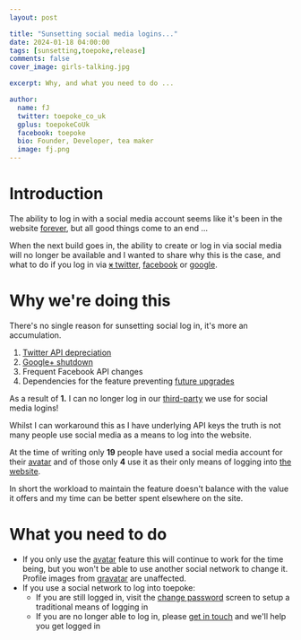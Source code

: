 ```yaml
---
layout: post

title: "Sunsetting social media logins..."
date: 2024-01-18 04:00:00
tags: [sunsetting,toepoke,release]
comments: false
cover_image: girls-talking.jpg

excerpt: Why, and what you need to do ...

author:
  name: fJ
  twitter: toepoke_co_uk
  gplus: toepokeCoUk
  facebook: toepoke
  bio: Founder, Developer, tea maker
  image: fj.png
---
```


# Introduction

The ability to log in with a social media account seems like it's been in the website [forever](https://toepoke.co.uk/about.aspx/release-notes/1), but all good things come to an end ...

When the next build goes in, the ability to create or log in via social media will no longer be available and I wanted to share why this is the case, and what to do if you log in via <a href="https://twitter.com"><s>x</s> twitter<a>, <a href="https://facebook.com">facebook</a> or <a href="https://google.com">google</a>.

# Why we're doing this

There's no single reason for sunsetting social log in, it's more an accumulation.

1. [Twitter API depreciation](https://devcommunity.x.com/t/reminder-to-migrate-to-the-new-free-basic-or-enterprise-plans-of-the-twitter-api/189737)
1. [Google+ shutdown](https://support.google.com/googlecurrents/answer/9217723?hl=en#:~:text=On%20April%202%2C%202019%20we,started%20before%20March%2031%2C%202019.)
1. Frequent Facebook API changes
1. Dependencies for the feature preventing [future upgrades](https://dotnet.microsoft.com/en-us/apps/aspnet)

As a result of **1.** I can no longer log in our [third-party](https://en.wikipedia.org/wiki/Janrain) we use for social media logins!  

Whilst I can workaround this as I have underlying API keys the truth is not many people use social media as a means to log into the website.

At the time of writing only **19** people have used a social media account for their <a href="https://toepoke.co.uk/about.aspx/glossary#avatar">avatar</a> and of those only **4** use it as their only means of logging into <a href="https://toepoke.co.uk">the website</a>.

In short the workload to maintain the feature doesn't balance with the value it offers and my time can be better spent elsewhere on the site.

# What you need to do

- If you only use the <a href="https://toepoke.co.uk/about.aspx/glossary#avatar">avatar</a> feature this will continue to work for the time being, but you won't be able to use another social network to change it.  Profile images from <a href="https://gravatar.com/">gravatar</a> are unaffected.
- If you use a social network to log into toepoke:
	- If you are still logged in, visit the <a href="https://toepoke.co.uk/account.aspx/change-password">change password</a> screen to setup a traditional means of logging in
	- If you are no longer able to log in, please <a href="https://toepoke.co.uk/about.aspx/contact">get in touch</a> and we'll help you get logged in

